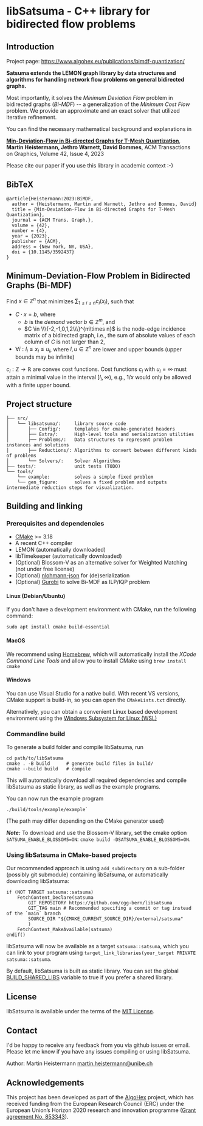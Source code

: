 # libSatsuma - C++ library for bidirected flow problems

## Introduction

Project page: https://www.algohex.eu/publications/bimdf-quantization/

**Satsuma extends the LEMON graph library by data structures and algorithms
for handling network flow problems on general bidirected graphs.**

Most importantly, it solves the *Minimum Deviation Flow* problem in bidirected
graphs (*Bi-MDF*) -- a generalization of the *Minimum Cost Flow* problem.
We provide an approximate and an exact solver that utilized iterative refinement.

You can find the necessary mathematical background and explanations in

[**Min-Deviation-Flow in Bi-directed Graphs for T-Mesh Quantization**](https://www.algohex.eu/publications/bimdf-quantization/), **Martin Heistermann, Jethro Warnett, David Bommes**, ACM Transactions on Graphics, Volume 42, Issue 4, 2023

Please cite our paper if you use this library in academic context :-)

## BibTeX
```
@article{Heistermann:2023:BiMDF,
  author = {Heistermann, Martin and Warnett, Jethro and Bommes, David}
  title = {Min-Deviation-Flow in Bi-directed Graphs for T-Mesh Quantization},
  journal = {ACM Trans. Graph.},
  volume = {42},
  number = {4},
  year = {2023},
  publisher = {ACM},
  address = {New York, NY, USA},
  doi = {10.1145/3592437}
}
```

## Minimum-Deviation-Flow Problem in Bidirected Graphs (Bi-MDF)

Find $x\in \mathbb{Z}^n$ that minimizes $\displaystyle\sum_{1\leq i\leq n} c_i(x_i)$, such that

* $C\cdot x = b$, where
    * $b$ is the *demand* vector $b\in\mathbb{Z}^m$, and
    * $C \in \\\{-2,-1,0,1,2\\\}^{m\times n}$ is the node-edge incidence matrix of a bidirected graph,
      i.e., the sum of absolute values of each column of $C$ is not larger than 2,
* $\forall i: l_i \leq x_i \leq u_i$, where
    $l, u \in \mathbb{Z}^n$ are lower and upper bounds (upper bounds may be infinite)

$c_i: \mathbb{Z}\to\mathbb{R}$ are convex cost functions.
Cost functions $c_i$ with $u_i=\infty$ must attain a minimal value in the interval $[l_i, \infty)$, e.g., $1/x$ would only be allowed with a finite upper bound.




## Project structure

```
├── src/
│   └── libsatsuma/:     library source code
│       ├── Config/:     templates for cmake-generated headers
│       ├── Extra/:      High-level tools and serialization utilities
│       ├── Problems/:   Data structures to represent problem instances and solutions
│       ├── Reductions/: Algorithms to convert between different kinds of problems
│       └── Solvers/:    Solver Algorithms
├── tests/:              unit tests (TODO)
└── tools/
    └── example:         solves a simple fixed problem
    └── gen_figure:      solves a fixed problem and outputs intermediate reduction steps for visualization.
```

## Building and linking

### Prerequisites and dependencies

* [CMake](https://cmake.org) >= 3.18
* A recent C++ compiler
* LEMON (automatically downloaded)
* libTimekeeper (automatically downloaded)
* (Optional) Blossom-V as an alternative solver for Weighted Matching (not under free license)
* (Optional) [nlohmann-json](https://github.com/nlohmann/json/) for (de)serialization
* (Optional) [Gurobi](https://gurobi.com) to solve Bi-MDF as ILP/IQP problem

#### Linux (Debian/Ubuntu)

If you don't have a development environment with CMake, run the following command:
```
sudo apt install cmake build-essential
```

#### MacOS

We recommend using [Homebrew](https://brew.sh/), which will automatically install the *XCode Command Line Tools* and allow you to install CMake using `brew install cmake`

#### Windows

You can use Visual Studio for a native build. With recent VS versions, CMake support is build-in, so you can open the `CMakeLists.txt` directly.

Alternatively, you can obtain a convenient Linux based development environment using the
[Windows Subsystem for Linux (WSL)](https://learn.microsoft.com/en-us/windows/wsl/install)

### Commandline build

To generate a build folder and compile libSatsuma, run
```
cd path/to/libSatsuma
cmake . -B build      # generate build files in build/
cmake --build build   # compile
```

This will automatically download all required dependencies and compile libSatsuma as static library, as well as the example programs.

You can now run the example program
```
./build/tools/example/example`
```
(The path may differ depending on the CMake generator used)

***Note:*** To download and use the Blossom-V library, set the cmake option `SATSUMA_ENABLE_BLOSSOM5=ON`: `cmake build -DSATSUMA_ENABLE_BLOSSOM5=ON`.


### Using libSatsuma in CMake-based projects

Our recommended approach is using `add_subdirectory` on a sub-folder (possibly git submodule) containing libSatsuma,
or automatically downloading libSatsuma:

```
if (NOT TARGET satsuma::satsuma)
    FetchContent_Declare(satsuma
        GIT_REPOSITORY https://github.com/cgg-bern/libsatsuma
        GIT_TAG main # Recommended specifing a commit or tag instead of the `main` branch
        SOURCE_DIR "${CMAKE_CURRENT_SOURCE_DIR}/external/satsuma"
        )
    FetchContent_MakeAvailable(satsuma)
endif()
```

libSatsuma will now be available as a target `satsuma::satsuma`, which you can link to your program using
```target_link_libraries(your_target PRIVATE satsuma::satsuma```.

By default, libSatsuma is built as static library. You can set the global
[BUILD_SHARED_LIBS](https://cmake.org/cmake/help/latest/variable/BUILD_SHARED_LIBS.html)
variable to true if you prefer a shared library.

## License

libSatsuma is available under the terms of the [MIT License](LICENSE).


## Contact

I'd be happy to receive any feedback from you via github issues or email.
Please let me know if you have any issues compiling or using libSatsuma.

Author: Martin Heistermann <martin.heistermann@unibe.ch>


## Acknowledgements

This project has been developed as part of the [AlgoHex](https://www.algohex.eu/) project, which has received funding from the European Research Council (ERC) under the European Union’s Horizon 2020 research and innovation programme ([Grant agreement No. 853343](https://cordis.europa.eu/project/id/853343)).

